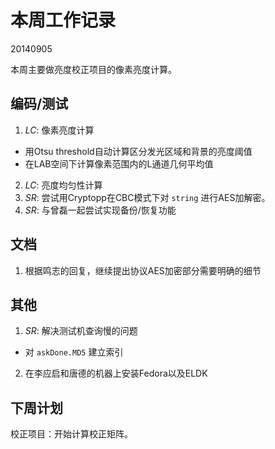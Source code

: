 # 本周工作记录

20140905

本周主要做亮度校正项目的像素亮度计算。

## 编码/测试

1. *LC*: 像素亮度计算
  - 用Otsu threshold自动计算区分发光区域和背景的亮度阈值
  - 在LAB空间下计算像素范围内的L通道几何平均值
2. *LC*: 亮度均匀性计算
3. *SR*: 尝试用Cryptopp在CBC模式下对 `string` 进行AES加解密。
4. *SR*: 与曾磊一起尝试实现备份/恢复功能

## 文档

1. 根据鸣志的回复，继续提出协议AES加密部分需要明确的细节

## 其他

1. *SR*: 解决测试机查询慢的问题
  - 对 `askDone.MD5` 建立索引
2. 在李应启和唐德的机器上安装Fedora以及ELDK

## 下周计划

校正项目：开始计算校正矩阵。
